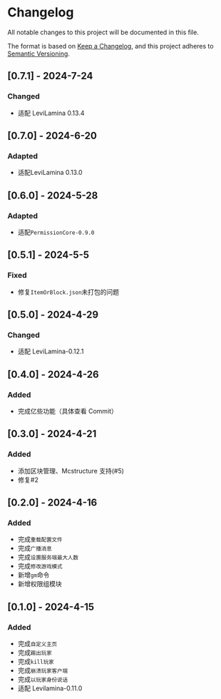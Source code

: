 # Changelog

All notable changes to this project will be documented in this file.

The format is based on [Keep a Changelog](https://keepachangelog.com/en/1.0.0/),
and this project adheres to [Semantic Versioning](https://semver.org/spec/v2.0.0.html).

## [0.7.1] - 2024-7-24

### Changed

- 适配 LeviLamina 0.13.4

## [0.7.0] - 2024-6-20

### Adapted

- 适配LeviLamina 0.13.0

## [0.6.0] - 2024-5-28

### Adapted

- 适配`PermissionCore-0.9.0`

## [0.5.1] - 2024-5-5

### Fixed

- 修复`ItemOrBlock.json`未打包的问题

## [0.5.0] - 2024-4-29

### Changed

- 适配 LeviLamina-0.12.1

## [0.4.0] - 2024-4-26

### Added

- 完成亿些功能（具体查看 Commit）

## [0.3.0] - 2024-4-21

### Added

- 添加区块管理、Mcstructure 支持(#5)
- 修复#2

## [0.2.0] - 2024-4-16

### Added

- 完成`重载配置文件`
- 完成`广播消息`
- 完成`设置服务端最大人数`
- 完成`修改游戏模式`
- 新增`gm`命令
- 新增权限组模块

## [0.1.0] - 2024-4-15

### Added

- 完成`自定义主页`
- 完成`踢出玩家`
- 完成`kill玩家`
- 完成`崩溃玩家客户端`
- 完成`以玩家身份说话`
- 适配 Levilamina-0.11.0
